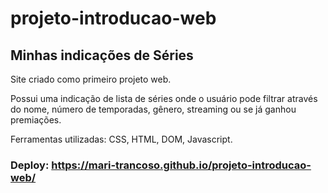 # projeto-introducao-web

## Minhas indicações de Séries

Site criado como primeiro projeto web.

Possui uma indicação de lista de séries onde o usuário pode filtrar através do nome, número de temporadas, gênero, streaming ou se já ganhou premiações.

Ferramentas utilizadas: CSS, HTML, DOM, Javascript.

### Deploy: <https://mari-trancoso.github.io/projeto-introducao-web/>
